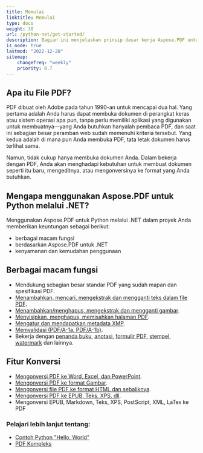 ```yaml
---
title: Memulai
linktitle: Memulai
type: docs
weight: 30
url: /python-net/get-started/
description: Bagian ini menjelaskan prinsip dasar kerja Aspose.PDF untuk Python melalui .NET. Perpustakaan Python mendukung berbagai macam fungsi.
is_node: true
lastmod: "2022-12-20"
sitemap:
    changefreq: "weekly"
    priority: 0.7
---
```


## Apa itu File PDF?

PDF dibuat oleh Adobe pada tahun 1990-an untuk mencapai dua hal. Yang pertama adalah Anda harus dapat membuka dokumen di perangkat keras atau sistem operasi apa pun, tanpa perlu memiliki aplikasi yang digunakan untuk membuatnya—yang Anda butuhkan hanyalah pembaca PDF, dan saat ini sebagian besar peramban web sudah memenuhi kriteria tersebut. Yang kedua adalah di mana pun Anda membuka PDF, tata letak dokumen harus terlihat sama.

Namun, tidak cukup hanya membuka dokumen Anda. Dalam bekerja dengan PDF, Anda akan menghadapi kebutuhan untuk membuat dokumen seperti itu baru, mengeditnya, atau mengonversinya ke format yang Anda butuhkan.

## Mengapa menggunakan Aspose.PDF untuk Python melalui .NET?

Menggunakan Aspose.PDF untuk Python melalui .NET dalam proyek Anda memberikan keuntungan sebagai berikut:

- berbagai macam fungsi
- berdasarkan Aspose.PDF untuk .NET
- kenyamanan dan kemudahan penggunaan

## Berbagai macam fungsi

- Mendukung sebagian besar standar PDF yang sudah mapan dan spesifikasi PDF.
- [Menambahkan, mencari, mengekstrak dan mengganti teks dalam file PDF]().
- [Menambahkan/menghapus, mengekstrak dan mengganti gambar]().
- [Menyisipkan, menghapus, memisahkan halaman PDF]().
- [Mengatur dan mendapatkan metadata XMP]().
- [Memvalidasi (PDF/A-1a, PDF/A-1b)]().
- Bekerja dengan [penanda buku](), [anotasi](), [formulir PDF](), [stempel](), [watermark]() dan lainnya.

## Fitur Konversi

- [Mengonversi PDF ke Word, Excel, dan PowerPoint](/pdf/python-net/convert-pdf-to-word/).
- [Mengonversi PDF ke format Gambar](/pdf/python-net/convert-pdf-to-images-format/).
- [Mengonversi file PDF ke format HTML dan sebaliknya](/pdf//python-net/convert-pdf-to-html/).
- [Mengonversi PDF ke EPUB, Teks, XPS, dll](/pdf/python-net/convert-pdf-to-other-files/).
- Mengonversi EPUB, Markdown, Teks, XPS, PostScript, XML, LaTex ke PDF


### Pelajari lebih lanjut tentang:


- [Contoh Python "Hello, World"](/pdf/python-net/hello-world-example/)
- [PDF Kompleks](/pdf/python-net/complex-pdf-example/)